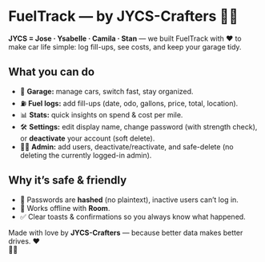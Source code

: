 # FuelTrack — by JYCS-Crafters 🚗⛽

**JYCS = Jose · Ysabelle · Camila · Stan** — we built FuelTrack with ❤️ to make car life simple: log fill-ups, see costs, and keep your garage tidy.

## What you can do
- 🛞 **Garage:** manage cars, switch fast, stay organized.
- ⛽ **Fuel logs:** add fill-ups (date, odo, gallons, price, total, location).
- 📊 **Stats:** quick insights on spend & cost per mile.
- 🛠 **Settings:** edit display name, change password (with strength check), or **deactivate** your account (soft delete).
- 🧑‍💼 **Admin:** add users, deactivate/reactivate, and safe-delete (no deleting the currently logged-in admin).

## Why it’s safe & friendly
- 🔐 Passwords are **hashed** (no plaintext), inactive users can’t log in.
- 📴 Works offline with **Room**.
- ✅ Clear toasts & confirmations so you always know what happened.

Made with love by **JYCS-Crafters** — because better data makes better drives. ❤️  
🚗💨
